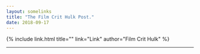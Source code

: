 ```yaml
---
layout: somelinks
title: "The Film Crit Hulk Post."
date: 2018-09-17
---
```


{% include link.html title="<the intersectionality article>" link="Link" author="Film Crit Hulk" %}
<p></p>

<hr class="footsep">
